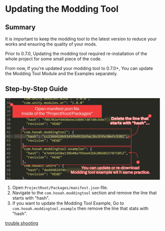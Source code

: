 # Updating the Modding Tool

## Summary

It is important to keep the modding tool to the latest version to reduce your works and ensuring the quality of your mods.

Prior to 0.7.0, Updating the modding tool required re-installation of the whole project for some small piece of the code.

From now, If you're updated your modding tool to 0.7.0+, You can update the Modding Tool Module and the Examples separately.

## Step-by-Step Guide

![](imgs/070_mod_03.png)

1. Open `ProjectRoot/Packages/manifest.json` file.
2. Navigate to the `com.hooah.moddingtool` section and remove the line that starts with "hash".
3. If you want to update the Modding Tool Example, Go to `com.hooah.moddingtool.example` then remove the line that stats with "hash".

[trouble shooting](../common/trouble-shooting.md ':include')
